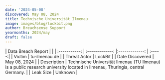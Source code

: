 ```yaml
---
date: '2024-05-08'
discovered: May 08, 2024
title: Technische Universität Ilmenau
image: images/blog/lockbit.png
author: Breachsense Support
yearmonths: 2024/may
draft: false
---
```


| Data Breach Report           |              | 
| :-----------: | :-------------:     |:-------------:    | :-----:|
| Victim      | tu-ilmenau.de      | 
| Threat Actor      | LockBit      | 
| Date Discovered      | May 08, 2024      | 
| Description      | Technische Universität Ilmenau (TU Ilmenau) is a public research university located in Ilmenau, Thuringia, central Germany.      | 
| Leak Size      | Unknown      | 

